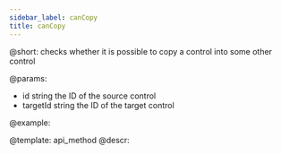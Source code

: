 ```yaml
---
sidebar_label: canCopy
title: canCopy
---          
```


@short: checks whether it is possible to copy a control into some other control

@params:

- id 			string	    the ID of the source control
- targetId	 	string	    the ID of the target control






@example:

@template: api_method
@descr:

